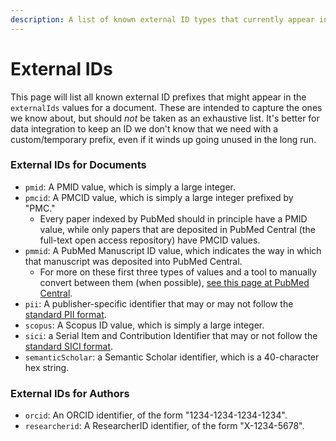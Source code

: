 ```yaml
---
description: A list of known external ID types that currently appear in Sciveyor
---
```


# External IDs

This page will list all known external ID prefixes that might appear in the `externalIds` values for a document. These are intended to capture the ones we know about, but should _not_ be taken as an exhaustive list. It's better for data integration to keep an ID we don't know that we need with a custom/temporary prefix, even if it winds up going unused in the long run.

### External IDs for Documents

* `pmid`: A PMID value, which is simply a large integer.
* `pmcid`: A PMCID value, which is simply a large integer prefixed by "PMC."
  * Every paper indexed by PubMed should in principle have a PMID value, while only papers that are deposited in PubMed Central \(the full-text open access repository\) have PMCID values.
* `pmmid`: A PubMed Manuscript ID value, which indicates the way in which that manuscript was deposited into PubMed Central.
  * For more on these first three types of values and a tool to manually convert between them \(when possible\), [see this page at PubMed Central](https://www.ncbi.nlm.nih.gov/pmc/pmctopmid/).
* `pii`: A publisher-specific identifier that may or may not follow the [standard PII format](https://en.wikipedia.org/wiki/Publisher_Item_Identifier).
* `scopus`: A Scopus ID value, which is simply a large integer.
* `sici`: a Serial Item and Contribution Identifier that may or not follow the [standard SICI format](https://en.wikipedia.org/wiki/Serial_Item_and_Contribution_Identifier).
* `semanticScholar`: a Semantic Scholar identifier, which is a 40-character hex string.

### External IDs for Authors

* `orcid`: An ORCID identifier, of the form "1234-1234-1234-1234".
* `researcherid`: A ResearcherID identifier, of the form "X-1234-5678".

